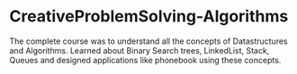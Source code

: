 # CreativeProblemSolving-Algorithms

The complete course was to understand all the concepts of Datastructures and Algorithms.
Learned about Binary Search trees, LinkedList, Stack, Queues and designed applications like phonebook using these concepts.
